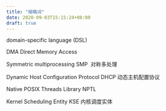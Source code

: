 ```yaml
---
title: "缩略词"
date: 2020-09-03T15:15:24+08:00
draft: true
---
```


domain-specific language (DSL)

DMA Direct Memory Access

Symmetric multiprocessing SMP  对称多处理

Dynamic Host Configuration Protocol DHCP 动态主机配置协议

Native POSIX Threads Library NPTL 

Kernel Scheduling Entity KSE  内核调度实体